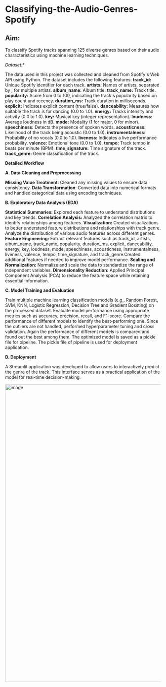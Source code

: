 # Classifying-the-Audio-Genres-Spotify

## Aim:
To classify Spotify tracks spanning 125 diverse genres based on their audio characteristics using machine learning techniques.

*Dataset:**

The data used in this project was collected and cleaned from Spotify's Web API using Python. The dataset includes the following features:
**track_id:** Unique Spotify identifier for each track.
**artists:** Names of artists, separated by ; for multiple artists.
**album_name:** Album title.
**track_name:** Track title.
**popularity:** Score from 0 to 100, indicating the track's popularity based on play count and recency.
**duration_ms:** Track duration in milliseconds.
**explicit:** Indicates explicit content (true/false).
**danceability:** Measures how suitable the track is for dancing (0.0 to 1.0).
**energy:** Tracks intensity and activity (0.0 to 1.0).
**key:** Musical key (integer representation).
**loudness:** Average loudness in dB.
**mode:** Modality (1 for major, 0 for minor).
**speechiness:** Detects the presence of spoken words.
**acousticness:** Likelihood of the track being acoustic (0.0 to 1.0).
**instrumentalness:** Probability of no vocals (0.0 to 1.0).
**liveness:** Indicates a live performance probability.
**valence:** Emotional tone (0.0 to 1.0).
**tempo:** Track tempo in beats per minute (BPM).
**time_signature:** Time signature of the track.
**track_genre:** Genre classification of the track.

**Detailed Workflow**

**A. Data Cleaning and Preprocessing**

**Missing Value Treatment**: Cleaned any missing values to ensure data consistency.
**Data Transformation**: Converted data into numerical formats and handled categorical data using encoding techniques.

**B. Exploratory Data Analysis (EDA)**

**Statistical Summaries:** Explored each feature to understand distributions and key trends.
**Correlation Analysis:** Analyzed the correlation matrix to identify relationships among features. 
**Visualization:** Created visualizations to better understand feature distributions and relationships with track genre. Analyze the distribution of various audio features across different genres.
**Feature Engineering:** Extract relevant features such as track_id, artists, album_name, track_name, popularity, duration_ms, explicit, danceability, energy, key, loudness, mode, speechiness, acousticness, instrumentalness, liveness, valence, tempo, time_signature, and track_genre.Created additional features if needed to improve model performance.
**Scaling and Normalization:** Normalize and scale the data to standardize the range of independent variables.
**Dimensionality Reduction:** Applied Principal Component Analysis (PCA) to reduce the feature space while retaining essential information.

**C. Model Training and Evaluation**

Train multiple machine learning classification models (e.g., Random Forest, SVM, KNN, Logistic Regression, Decision Tree and Gradient Bossting) on the processed dataset.
Evaluate model performance using appropriate metrics such as accuracy, precision, recall, and F1-score.
Compare the performance of different models to identify the best-performing one.
Since the outliers are not handled, performed hyperparameter tuning and cross validation.
Again the performance of different models is compared and found out the best among them.
The optimized model is saved as a pickle file for pipeline.
The pickle file of pipeline is used for deployment application.

**D. Deployment**

A Streamlit application was developed to allow users to interactively predict the genre of the track. This interface serves as a practical application of the model for real-time decision-making.


<img width="960" alt="image" src="https://github.com/user-attachments/assets/fdb41477-fd98-44af-ba91-1438247aaf1d">
